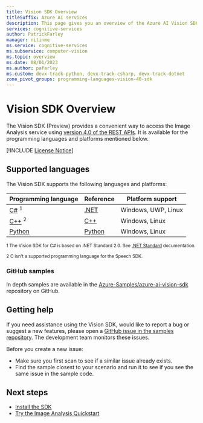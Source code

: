 ```yaml
---
title: Vision SDK Overview
titleSuffix: Azure AI services
description: This page gives you an overview of the Azure AI Vision SDK for Image Analysis.
services: cognitive-services
author: PatrickFarley
manager: nitinme
ms.service: cognitive-services
ms.subservice: computer-vision
ms.topic: overview
ms.date: 08/01/2023
ms.author: pafarley
ms.custom: devx-track-python, devx-track-csharp, devx-track-dotnet
zone_pivot_groups: programming-languages-vision-40-sdk
---
```


# Vision SDK Overview

The Vision SDK (Preview) provides a convenient way to access the Image Analysis service using [version 4.0 of the REST APIs](https://aka.ms/vision-4-0-ref). It is available for the programming languages and platforms mentioned below.

[!INCLUDE [License Notice](./license-notice-sdk.md)]

## Supported languages

The Vision SDK supports the following languages and platforms:

| Programming language | Reference | Platform support |
|----------------------|----------|----------|
| [C#](quickstarts/setup-platform.md?pivots=programming-language-csharp) <sup>1</sup> | [.NET](/dotnet/api/microsoft.cognitiveservices.speech) | Windows, UWP, Linux |
| [C++](quickstarts/setup-platform.md?pivots=programming-language-cpp) <sup>2</sup> | [C++](/cpp/cognitive-services/speech/) | Windows, Linux |
| [Python](quickstarts/setup-platform.md?pivots=programming-language-python) | [Python](/python/api/azure-cognitiveservices-speech/) | Windows, Linux |

<sup>1 The Vision SDK for C# is based on .NET Standard 2.0. See [.NET Standard](/dotnet/standard/net-standard?tabs=net-standard-2-0#net-implementation-support) documentation.</sup>

<sup>2 C isn't a supported programming language for the Speech SDK.</sup>

### GitHub samples

In depth samples are available in the [Azure-Samples/azure-ai-vision-sdk](https://github.com/Azure-Samples/azure-ai-vision-sdk) repository on GitHub.

## Getting help

If you need assistance using the Vision SDK, would like to report a bug or suggest a new features, please open a [GitHub issue in the samples repository](https://github.com/Azure-Samples/azure-ai-vision-sdk/issues). The development team monitors these issues.

Before you create a new issue:
* Make sure you first scan to see if a similar issue already exists.
* Find the sample closest to your scenario and run it to see if you see the same issue in the sample code. 

## Next steps

- [Install the SDK](./install-sdk.md)
- [Try the Image Analysis Quickstart](../quickstarts-sdk/image-analysis-client-library-40.md)